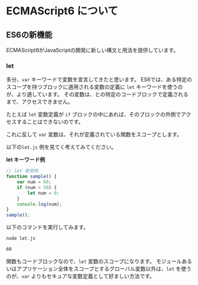 # ECMAScript6 について

## ES6の新機能
ECMAScript6がJavaScriptの開発に新しい構文と用法を提供しています。

### let
多分、`var` キーワードで変数を宣言してきたと思います。
ES6では、ある特定のスコープを持つブロックに適用される変数の定義に `let` キーワードを使うのが、より適しています。
その変数は、との特定のコードブロックで定義されるまで、アクセスできません。

たとえば `let` 変数定義が `if` ブロックの中にあれば、そのブロックの外側でアクセスすることはできないのです。

これに反して `var` 変数は、それが定義されている関数をスコープとします。

以下の`let.js` 例を見てく考えてみてください。

**let キーワード例**
```javascript
// let 使用例
function sample() {
	var num = 60;
	if (num > 50) {
		let num = 0;
	}
	console.log(num);
}
sample();
```
以下のコマンドを実行してみます。
```bash
node let.js
```
```bash
60
```

関数もコードブロックなので、`let` 変数のスコープになります。
モジュールあるいはアプリケーション全体をスコープとするグローバル変数以外は、`let` を使うのが、`var` よりもセキュアな変数定義として好ましい方法です。